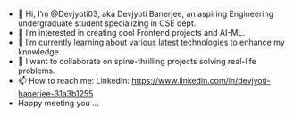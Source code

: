 - 👋 Hi, I’m @Devjyoti03, aka Devjyoti Banerjee, an aspiring Engineering undergraduate student specializing in CSE dept.
- 👀 I’m interested in creating cool Frontend projects and AI-ML.
- 🌱 I’m currently learning about various latest technologies to enhance my knowledge.
- 💞️ I want to collaborate on spine-thrilling projects solving real-life problems.
- 📫 How to reach me: LinkedIn: https://www.linkedin.com/in/devjyoti-banerjee-31a3b1255
- Happy meeting you ...

<!---
Devjyoti03/Devjyoti03 is a ✨ special ✨ repository because its `README.md` (this file) appears on your GitHub profile.
You can click the Preview link to take a look at your changes.
--->
